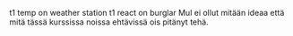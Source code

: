 t1 temp on weather station
t1 react on burglar
Mul ei ollut mitään ideaa että mitä tässä kurssissa noissa ehtävissä ois pitänyt tehä.

